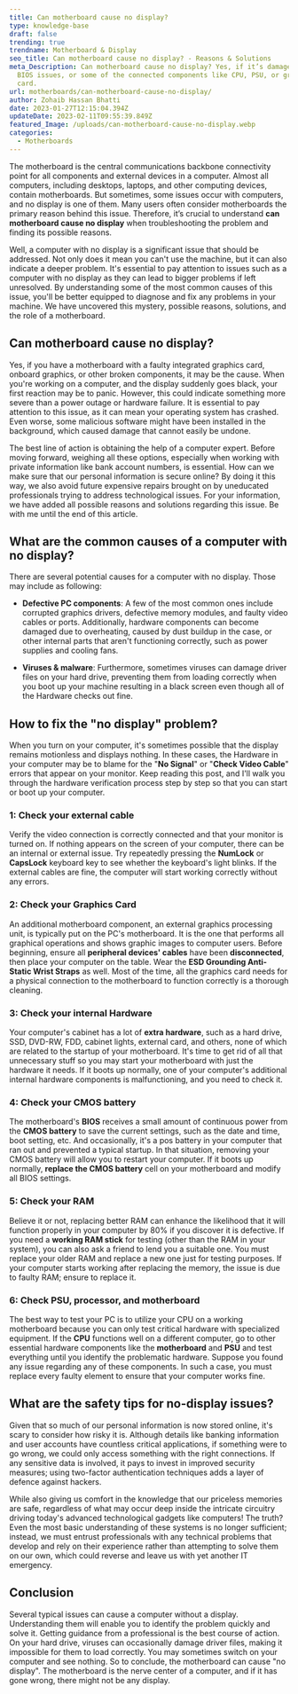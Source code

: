```yaml
---
title: Can motherboard cause no display?
type: knowledge-base
draft: false
trending: true
trendname: Motherboard & Display
seo_title: Can motherboard cause no display? - Reasons & Solutions
meta_Description: Can motherboard cause no display? Yes, if it’s damaged, has
  BIOS issues, or some of the connected components like CPU, PSU, or graphics
  card.
url: motherboards/can-motherboard-cause-no-display/
author: Zohaib Hassan Bhatti
date: 2023-01-27T12:15:04.394Z
updateDate: 2023-02-11T09:55:39.849Z
featured_Image: /uploads/can-motherboard-cause-no-display.webp
categories:
  - Motherboards
---
```

The motherboard is the central communications backbone connectivity point for all components and external devices in a computer. Almost all computers, including desktops, laptops, and other computing devices, contain motherboards. But sometimes, some issues occur with computers, and no display is one of them. Many users often consider motherboards the primary reason behind this issue. Therefore, it’s crucial to understand **can motherboard cause no display** when troubleshooting the problem and finding its possible reasons.

Well, a computer with no display is a significant issue that should be addressed. Not only does it mean you can't use the machine, but it can also indicate a deeper problem. It's essential to pay attention to issues such as a computer with no display as they can lead to bigger problems if left unresolved. By understanding some of the most common causes of this issue, you'll be better equipped to diagnose and fix any problems in your machine. We have uncovered this mystery, possible reasons, solutions, and the role of a motherboard. 

## Can motherboard cause no display?

Yes, if you have a motherboard with a faulty integrated graphics card, onboard graphics, or other broken components, it may be the cause. When you're working on a computer, and the display suddenly goes black, your first reaction may be to panic. However, this could indicate something more severe than a power outage or hardware failure. It is essential to pay attention to this issue, as it can mean your operating system has crashed. Even worse, some malicious software might have been installed in the background, which caused damage that cannot easily be undone.

The best line of action is obtaining the help of a computer expert. Before moving forward, weighing all these options, especially when working with private information like bank account numbers, is essential. How can we make sure that our personal information is secure online? By doing it this way, we also avoid future expensive repairs brought on by uneducated professionals trying to address technological issues. For your information, we have added all possible reasons and solutions regarding this issue. Be with me until the end of this article. 

## What are the common causes of a computer with no display?

There are several potential causes for a computer with no display. Those may include as following: 

* **Defective PC components**: A few of the most common ones include corrupted graphics drivers, defective memory modules, and faulty video cables or ports. Additionally, hardware components can become damaged due to overheating, caused by dust buildup in the case, or other internal parts that aren't functioning correctly, such as power supplies and cooling fans.


* **Viruses & malware**: Furthermore, sometimes viruses can damage driver files on your hard drive, preventing them from loading correctly when you boot up your machine resulting in a black screen even though all of the Hardware checks out fine. 

## How to fix the "no display" problem?

When you turn on your computer, it's sometimes possible that the display remains motionless and displays nothing. In these cases, the Hardware in your computer may be to blame for the "**No Signal**" or "**Check Video Cable**" errors that appear on your monitor. Keep reading this post, and I'll walk you through the hardware verification process step by step so that you can start or boot up your computer.

### 1: Check your external cable 

Verify the video connection is correctly connected and that your monitor is turned on. If nothing appears on the screen of your computer, there can be an internal or external issue. Try repeatedly pressing the **NumLock** or **CapsLock** keyboard key to see whether the keyboard's light blinks. If the external cables are fine, the computer will start working correctly without any errors.

### 2: Check your Graphics Card 

An additional motherboard component, an external graphics processing unit, is typically put on the PC's motherboard. It is the one that performs all graphical operations and shows graphic images to computer users. Before beginning, ensure all **peripheral devices' cables** have been **disconnected**, then place your computer on the table. Wear the **ESD Grounding Anti-Static Wrist Straps** as well. Most of the time, all the graphics card needs for a physical connection to the motherboard to function correctly is a thorough cleaning.

### 3: Check your internal Hardware

Your computer's cabinet has a lot of **extra hardware**, such as a hard drive, SSD, DVD-RW, FDD, cabinet lights, external card, and others, none of which are related to the startup of your motherboard. It's time to get rid of all that unnecessary stuff so you may start your motherboard with just the hardware it needs. If it boots up normally, one of your computer's additional internal hardware components is malfunctioning, and you need to check it.

### 4: Check your CMOS battery 

The motherboard's **BIOS** receives a small amount of continuous power from the **CMOS battery** to save the current settings, such as the date and time, boot setting, etc. And occasionally, it's a pos battery in your computer that ran out and prevented a typical startup. In that situation, removing your CMOS battery will allow you to restart your computer. If it boots up normally, **replace the CMOS battery** cell on your motherboard and modify all BIOS settings.

### 5: Check your RAM

Believe it or not, replacing better RAM can enhance the likelihood that it will function properly in your computer by 80% if you discover it is defective. If you need a **working RAM stick** for testing (other than the RAM in your system), you can also ask a friend to lend you a suitable one. You must replace your older RAM and replace a new one just for testing purposes. If your computer starts working after replacing the memory, the issue is due to faulty RAM; ensure to replace it. 

### 6: Check PSU, processor, and motherboard

The best way to test your PC is to utilize your CPU on a working motherboard because you can only test critical hardware with specialized equipment. If the **CPU** functions well on a different computer, go to other essential hardware components like the **motherboard** and **PSU** and test everything until you identify the problematic hardware. Suppose you found any issue regarding any of these components. In such a case, you must replace every faulty element to ensure that your computer works fine. 

## What are the safety tips for no-display issues?

Given that so much of our personal information is now stored online, it's scary to consider how risky it is. Although details like banking information and user accounts have countless critical applications, if something were to go wrong, we could only access something with the right connections. If any sensitive data is involved, it pays to invest in improved security measures; using two-factor authentication techniques adds a layer of defence against hackers.

While also giving us comfort in the knowledge that our priceless memories are safe, regardless of what may occur deep inside the intricate circuitry driving today's advanced technological gadgets like computers! The truth? Even the most basic understanding of these systems is no longer sufficient; instead, we must entrust professionals with any technical problems that develop and rely on their experience rather than attempting to solve them on our own, which could reverse and leave us with yet another IT emergency.

## Conclusion

Several typical issues can cause a computer without a display. Understanding them will enable you to identify the problem quickly and solve it. Getting guidance from a professional is the best course of action. On your hard drive, viruses can occasionally damage driver files, making it impossible for them to load correctly. You may sometimes switch on your computer and see nothing. So to conclude, the motherboard can cause "no display". The motherboard is the nerve center of a computer, and if it has gone wrong, there might not be any display.